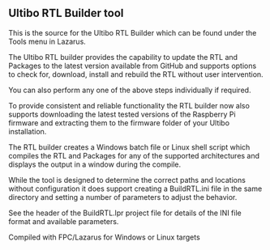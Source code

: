 ## Ultibo RTL Builder tool

This is the source for the Ultibo RTL Builder which can be found under the Tools menu in Lazarus.

The Ultibo RTL builder provides the capability to update the RTL and Packages to the latest version available from GitHub and supports options to check for, download, install and rebuild the RTL without user intervention.
 
You can also perform any one of the above steps individually if required.
 
To provide consistent and reliable functionality the RTL builder now also supports downloading the latest tested versions of the Raspberry Pi firmware and extracting them to the firmware folder of your Ultibo installation.

The RTL builder creates a Windows batch file or Linux shell script which compiles the RTL and Packages for any of the supported architectures and displays the output in a window during the compile.

While the tool is designed to determine the correct paths and locations without configuration it does support creating a BuildRTL.ini file in the same directory and setting a number of parameters to adjust the behavior.

See the header of the BuildRTL.lpr project file for details of the INI file format and available parameters.


Compiled with FPC/Lazarus for Windows or Linux targets

